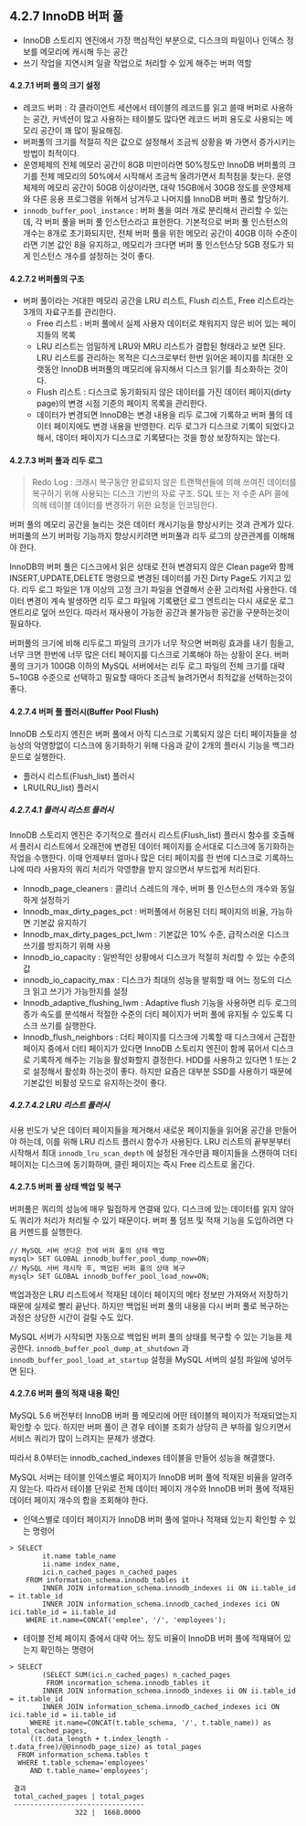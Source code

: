## 4.2.7 InnoDB 버퍼 풀

- InnoDB 스토리지 엔진에서 가장 핵심적인 부분으로, 디스크의 파일이나 인덱스 정보를 메모리에 캐시해 두는 공간
- 쓰기 작업을 지연시켜 일괄 작업으로 처리할 수 있게 해주는 버퍼 역할

#### 4.2.7.1 버퍼 풀의 크기 설정

- 레코드 버퍼 : 각 클라이언트 세션에서 테이블의 레코드를 읽고 쓸때 버퍼로 사용하는 공간, 커넥션이 많고 사용하는 테이블도 많다면 레코드 버퍼 용도로 사용되는 메모리 공간이 꽤 많이 필요해짐.
- 버퍼풀의 크기를 적절히 작은 값으로 설정해서 조금씩 상황을 봐 가면서 증가시키는 방법이 최적이다.
- 운영체제의 전체 메모리 공간이 8GB 미만이라면 50%정도만 InnoDB 버퍼풀의 크기를 전체 메모리의 50%에서 시작해서 조금씩 올려가면서 최적점을 찾는다. 운영체제의 메모리 공간이 50GB 이상이라면, 대략 15GB에서 30GB 정도를 운영체제와 다른 응용 프로그램을 위해서 남겨두고 나머지를 InnoDB 버퍼 풀로 할당하기.
- `innodb_buffer_pool_instance` : 버퍼 풀을 여러 개로 분리해서 관리할 수 있는데, 각 버퍼 풀을 버퍼 풀 인스턴스라고 표현한다. 기본적으로 버퍼 풀 인스턴스의 개수는 8개로 초기화되지만, 전체 버퍼 풀을 위한 메모리 공간이 40GB 이하 수준이라면 기본 값인 8을 유지하고, 메모리가 크다면 버퍼 풀 인스턴스당 5GB 정도가 되게 인스턴스 개수를 설정하는 것이 좋다.

#### 4.2.7.2 버퍼풀의 구조

- 버퍼 풀이라는 거대한 메모리 공간을 LRU 리스트, Flush 리스트, Free 리스트라는 3개의 자료구조를 관리한다. 
  - Free 리스트 : 버퍼 풀에서 실제 사용자 데이터로 채워지지 않은 비어 있는 페이지들의 목록
  - LRU 리스트는 엄밀하게 LRU와 MRU 리스트가 결합된 형태라고 보면 된다. LRU 리스트를 관리하는 목적은 디스크로부터 한번 읽어온 페이지를 최대한 오랫동안 InnoDB 버퍼풀의 메모리에 유지해서 디스크 읽기를 최소화하는 것이다. 
  - Flush 리스트 : 디스크로 동기화되지 않은 데이터를 가진 데이터 페이지(dirty page)의 변경 시점 기준의 페이지 목록을 관리한다. 
  - 데이터가 변경되면 InnoDB는 변경 내용을 리두 로그에 기록하고 버퍼 풀의 데이터 페이지에도 변경 내용을 반영한다. 리두 로그가 디스크로 기록이 되었다고 해서, 데이터 페이지가 디스크로 기록됐다는 것을 항상 보장하지는 않는다.

#### 4.2.7.3 버퍼 풀과 리두 로그

> Redo Log : 크래시 복구동안 완료되지 않은 트랜잭션들에 의해 쓰여진 데이터를 복구하기 위해 사용되는 디스크 기반의 자료 구조. SQL 또는 저 수준 API 콜에 의해 테이블 데이터를 변경하기 위한 요청을 인코딩한다. 

버퍼 풀의 메모리 공간을 늘리는 것은 데이터 캐시기능을 향상시키는 것과 관계가 있다. 버퍼풀의 쓰기 버퍼링 기능까지 향상시키려면 버퍼풀과 리두 로그의 상관관계를 이해해야 한다.

InnoDB의 버퍼 풀은 디스크에서 읽은 상태로 전혀 변경되지 않은 Clean page와 함께 INSERT,UPDATE,DELETE 명령으로 변경된 데이터를 가진 Dirty Page도 가지고 있다. 리두 로그 파일은 1개 이상의 고정 크기 파일을 연결해서 순환 고리처럼 사용한다. 데이터 변경이 계속 발생하면 리두 로그 파일에 기록됐던 로그 엔트리는 다시 새로운 로그 엔트리로 덮어 쓰인다. 따라서 재사용이 가능한 공간과 불가능한 공간을 구분하는것이 필요하다. 

버퍼풀의 크기에 비해 리두로그 파일의 크기가 너무 작으면 버퍼링 효과를 내기 힘들고, 너무 크면 한번에 너무 많은 더티 페이지를 디스크로 기록해야 하는 상황이 온다. 버퍼 풀의 크기가 100GB 이하의 MySQL 서버에서는 리두 로그 파일의 전체 크기를 대략 5~10GB 수준으로 선택하고 필요할 때마다 조금씩 늘려가면서 최적값을 선택하는것이 좋다.

#### 4.2.7.4 버퍼 풀 플러시(Buffer Pool Flush)

InnoDB 스토리지 엔진은 버퍼 풀에서 아직 디스크로 기록되지 않은 더티 페이지들을 성능상의 악영향없이 디스크에 동기화하기 위해 다음과 같이 2개의 플러시 기능을 백그라운드로 실행한다.

- 플러시 리스트(Flush_list) 플러시
- LRU(LRU_list) 플러시

##### 4.2.7.4.1 플러시 리스트 플러시

InnoDB 스토리지 엔진은 주기적으로 플러시 리스트(Flush_list) 플러시 함수를 호출해서 플러시 리스트에서 오래전에 변경된 데이터 페이지를 순서대로 디스크에 동기화하는 작업을 수행한다. 이때 언제부터 얼마나 많은 더티 페이지를 한 번에 디스크로 기록하느냐에 따라 사용자의 쿼리 처리가 악영향을 받지 않으면서 부드럽게 처리된다.

- Innodb_page_cleaners : 클리너 스레드의 개수, 버퍼 풀 인스턴스의 개수와 동일하게 설정하기
- Innodb_max_dirty_pages_pct : 버퍼풀에서 허용된 더티 페이지의 비율, 가능하면 기본값 유지하기
- Innodb_max_dirty_pages_pct_lwm : 기본값은 10% 수준, 급작스러운 디스크 쓰기를 방지하기 위해 사용
- Innodb_io_capacity : 일반적인 상황에서 디스크가 적절히 처리할 수 있는 수준의 값
- innodb_io_capacity_max : 디스크가 최대의 성능을 발휘할 때 어느 정도의 디스크 읽고 쓰기가 가능한지를 설정
- Innodb_adaptive_flushing_lwm : Adaptive flush 기능을 사용하면 리두 로그의 증가 속도를 분석해서 적절한 수준의 더티 페이지가 버퍼 풀에 유지될 수 있도록 디스크 쓰기를 실행한다. 
- Innodb_flush_neighbors : 더티 페이지를 디스크에 기록할 때 디스크에서 근접한 페이지 중에서 더티 페이지가 있다면 InnoDB 스토리지 엔진이 함께 묶어서 디스크로 기록하게 해주는 기능을 활성화할지 결정한다. HDD를 사용하고 있다면 1 또는 2로 설정해서 활성화 하는것이 좋다. 하지만 요즘은 대부분 SSD를 사용하기 때문에 기본값인 비활성 모드로 유지하는것이 좋다.

##### 4.2.7.4.2 LRU 리스트 플러시

사용 빈도가 낮은 데이터 페이지들을 제거해서 새로운 페이지들을 읽어올 공간을 만들어야 하는데, 이를 위해 LRU 리스트 플러시 함수가 사용된다. LRU 리스트의 끝부분부터 시작해서 최대 `innodb_lru_scan_depth` 에 설정된 개수만큼 패이지들을 스캔하여 더티 페이지는 디스크에 동기화하며, 클린 페이지는 즉시 Free 리스트로 옮긴다.

#### 4.2.7.5 버퍼 풀 상태 백업 및 복구

버퍼풀은 쿼리의 성능에 매우 밀접하게 연결돼 있다. 디스크에 있는 데이터를 읽지 않아도 쿼리가 처리가 처리될 수 있기 때문이다. 버퍼 풀 덤프 및 적재 기능을 도입하려면 다음 커멘드를 실행한다.

``` mysql
// MySQL 서버 셧다운 전에 버퍼 풀의 상태 백업
mysql> SET GLOBAL innodb_buffer_pool_dump_now=ON;
// MySQL 서버 재시작 후, 백업된 버퍼 풀의 상태 복구
mysql> SET GLOBAL innodb_buffer_pool_load_now=ON;
```

백업과정은 LRU 리스트에서 적재된 데이터 페이지의 메타 정보만 가져와서 저장하기 때문에 실제로 빨리 끝난다. 하지만 백업된 버퍼 풀의 내용을 다시 버퍼 풀로 복구하는 과정은 상당한 시간이 걸릴 수도 있다. 

MySQL 서버가 시작되면 자동으로 백업된 버퍼 풀의 상태를 복구할 수 있는 기능을 제공한다. `innodb_buffer_pool_dump_at_shutdown` 과 `innodb_buffer_pool_load_at_startup` 설정을 MySQL 서버의 설정 파일에 넣어두면 된다.

#### 4.2.7.6 버퍼 풀의 적재 내용 확인

MySQL 5.6 버전부터 InnoDB 버퍼 풀 메모리에 어떤 테이블의 페이지가 적재되었는지 확인할 수 있다. 하지만 버퍼 풀이 큰 경우 테이블 조회가 상당히 큰 부하를 일으키면서 서비스 쿼리가 많이 느려지는 문제가 생겼다.

따라서 8.0부터는 innodb_cached_indexes 테이블을 만들어 성능을 해결했다.

MySQL 서버는 테이블 인덱스별로 페이지가 InnoDB 버퍼 풀에 적재된 비율을 알려주지 않는다. 따라서 테이블 단위로 전체 데이터 페이지 개수와 InnoDB 버퍼 풀에 적재된 데이터 페이지 개수의 합을 조회해야 한다.

* 인덱스별로 데이터 페이지가 InnoDB 버퍼 풀에 얼마나 적재돼 있는지 확인할 수 있는 명령어

```mysql
> SELECT 
		it.name table_name
		ii.name index_name,
		ici.n_cached_pages n_cached_pages
	FROM information_schema.innodb_tables it
		INNER JOIN information_schema.innodb_indexes ii ON ii.table_id = it.table_id
		INNER JOIN information_schema.innodb_cached_indexes ici ON ici.table_id = ii.table_id
	WHERE it.name=CONCAT('emplee', '/', 'employees');
```

* 테이블 전체 페이지 중에서 대략 어느 정도 비율이 InnoDB 버퍼 풀에 적재돼어 있는지 확인하는 명령어

```mysql
> SELECT
		(SELECT SUM(ici.n_cached_pages) n_cached_pages
		 FROM incormation_schema.innodb_tables it
     	INNER JOIN information_schema.innodb_indexes ii ON ii.table_id = it.table_id
     	INNER JOIN information_schema.innodb_cached_indexes ici ON ici.table_id = ii.table_id
     WHERE it.name=CONCAT(t.table_schema, '/', t.table_name)) as total_cached_pages,
     ((t.data_length + t.index_length - t.data_free)/@@innodb_page_size) as total_pages
  FROM information_schema.tables t
  WHERE t.table_schema='employees'
     AND t.table_name='employees';
     
 결과
 total_cached_pages | total_pages
 --------------------------------
                322 |  1668.0000
```

